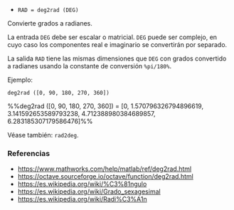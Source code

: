 - `RAD = deg2rad (DEG)`

Convierte grados a radianes.

La entrada `DEG` debe ser escalar o matricial. `DEG` puede ser complejo, en
cuyo caso los componentes real e imaginario se convertirán por separado.

La salida `RAD` tiene las mismas dimensiones que `DEG` con grados convertido a
radianes usando la constante de conversión `%pi/180%`.

Ejemplo:

`deg2rad ([0, 90, 180, 270, 360])`

%%deg2rad ([0, 90, 180, 270, 360]) = [0, 1.570796326794896619,
3.141592653589793238, 4.712388980384689857, 6.283185307179586476]%%

Véase también: `rad2deg`.

### Referencias

- https://www.mathworks.com/help/matlab/ref/deg2rad.html
- https://octave.sourceforge.io/octave/function/deg2rad.html
- https://es.wikipedia.org/wiki/%C3%81ngulo
- https://es.wikipedia.org/wiki/Grado_sexagesimal
- https://es.wikipedia.org/wiki/Radi%C3%A1n
